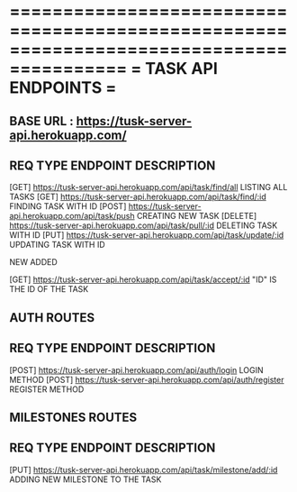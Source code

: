 =========================================================================================
=                                        TASK API ENDPOINTS                             =
=========================================================================================
BASE URL : https://tusk-server-api.herokuapp.com/
-------------------------------------------------------------------
REQ TYPE        ENDPOINT                    DESCRIPTION
-------------------------------------------------------------------
[GET]           https://tusk-server-api.herokuapp.com/api/task/find/all        LISTING ALL TASKS
[GET]           https://tusk-server-api.herokuapp.com/api/task/find/:id        FINDING TASK WITH ID
[POST]          https://tusk-server-api.herokuapp.com/api/task/push            CREATING NEW TASK
[DELETE]        https://tusk-server-api.herokuapp.com/api/task/pull/:id        DELETING TASK WITH ID
[PUT]           https://tusk-server-api.herokuapp.com/api/task/update/:id      UPDATING TASK WITH ID

NEW ADDED

[GET]           https://tusk-server-api.herokuapp.com/api/task/accept/:id      "ID" IS THE ID OF THE TASK


AUTH ROUTES
------------------------------------------------------------------
REQ TYPE        ENDPOINT                    DESCRIPTION
-------------------------------------------------------------------
[POST]           https://tusk-server-api.herokuapp.com/api/auth/login           LOGIN METHOD
[POST]           https://tusk-server-api.herokuapp.com/api/auth/register        REGISTER METHOD


MILESTONES ROUTES
------------------------------------------------------------------
REQ TYPE        ENDPOINT                    DESCRIPTION
-------------------------------------------------------------------
[PUT]           https://tusk-server-api.herokuapp.com/api/task/milestone/add/:id        ADDING NEW MILESTONE TO THE TASK